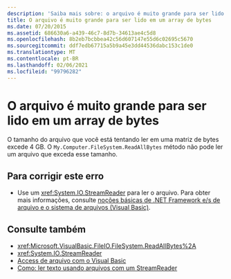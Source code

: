 ```yaml
---
description: 'Saiba mais sobre: o arquivo é muito grande para ser lido em uma matriz de bytes'
title: O arquivo é muito grande para ser lido em um array de bytes
ms.date: 07/20/2015
ms.assetid: 686630a6-a439-46c7-8d7b-34613ae4c5d8
ms.openlocfilehash: 8b2eb7bcbbea42c56d607147e55d6c02695c5670
ms.sourcegitcommit: ddf7edb67715a5b9a45e3dd44536dabc153c1de0
ms.translationtype: MT
ms.contentlocale: pt-BR
ms.lasthandoff: 02/06/2021
ms.locfileid: "99796282"
---
```

# <a name="file-is-too-large-to-read-into-a-byte-array"></a>O arquivo é muito grande para ser lido em um array de bytes

O tamanho do arquivo que você está tentando ler em uma matriz de bytes excede 4 GB. O `My.Computer.FileSystem.ReadAllBytes` método não pode ler um arquivo que exceda esse tamanho.  
  
## <a name="to-correct-this-error"></a>Para corrigir este erro  
  
- Use um <xref:System.IO.StreamReader> para ler o arquivo. Para obter mais informações, consulte [noções básicas de .NET Framework e/s de arquivo e o sistema de arquivos (Visual Basic)](../../developing-apps/programming/drives-directories-files/basics-of-net-framework-file-io-and-the-file-system.md).  
  
## <a name="see-also"></a>Consulte também

- <xref:Microsoft.VisualBasic.FileIO.FileSystem.ReadAllBytes%2A>
- <xref:System.IO.StreamReader>
- [Access de arquivo com o Visual Basic](../../developing-apps/programming/drives-directories-files/file-access.md)
- [Como: ler texto usando arquivos com um StreamReader](../../developing-apps/programming/drives-directories-files/how-to-read-text-from-files-with-a-streamreader.md)
